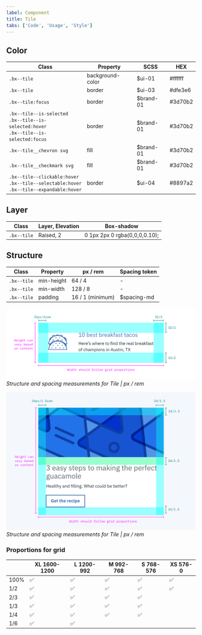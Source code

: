 ```yaml
---
label: Component
title: Tile
tabs: ['Code', 'Usage', 'Style']
---
```


## Color

| Class                                                                                                | Property         | SCSS      | HEX     |
| ---------------------------------------------------------------------------------------------------- | ---------------- | --------- | ------- |
| `.bx--tile`                                                                                          | background-color | $ui-01    | #ffffff |
| `.bx--tile`                                                                                          | border           | $ui-03    | #dfe3e6 |
| `.bx--tile:focus`                                                                                    | border           | $brand-01 | #3d70b2 |
| `.bx--tile--is-selected` </br> `.bx--tile--is-selected:hover` </br> `.bx--tile--is-selected:focus`   | border           | $brand-01 | #3d70b2 |
| `.bx--tile__chevron svg`                                                                             | fill             | $brand-01 | #3d70b2 |
| `.bx--tile__checkmark svg`                                                                           | fill             | $brand-01 | #3d70b2 |
| `.bx--tile--clickable:hover` </br> `.bx--tile--selectable:hover` </br> `.bx--tile--expandable:hover` | border           | $ui-04    | #8897a2 |

## Layer

| Class       | Layer, Elevation | Box-shadow                    |
| ----------- | ---------------- | ----------------------------- |
| `.bx--tile` | Raised, 2        | 0 1px 2px 0 rgba(0,0,0,0.10); |

## Structure

| Class       | Property   | px / rem         | Spacing token |
| ----------- | ---------- | ---------------- | ------------- |
| `.bx--tile` | min-height | 64 / 4           | -             |
| `.bx--tile` | min-width  | 128 / 8          | -             |
| `.bx--tile` | padding    | 16 / 1 (minimum) | $spacing-md   |

![Structure and spacing measurements for Tile](images/tile-style-3.png)
_Structure and spacing measurements for Tile | px / rem_

![Structure and spacing measurements for Tile](images/tile-style-2.png)
_Structure and spacing measurements for Tile | px / rem_

### Proportions for grid

|      | XL 1600-1200 | L 1200-992 | M 992-768 | S 768-576 | XS 576-0 |
| ---- | ------------ | ---------- | --------- | --------- | -------- |
| 100% | ✅           | ✅         | ✅        | ✅        | ✅       |
| 1/2  | ✅           | ✅         | ✅        | ✅        | ✅       |
| 2/3  | ✅           | ✅         | ✅        | ✅        |          |
| 1/3  | ✅           | ✅         | ✅        | ✅        |          |
| 1/4  | ✅           | ✅         | ✅        | ✅        |          |
| 1/6  | ✅           | ✅         |           |           |          |